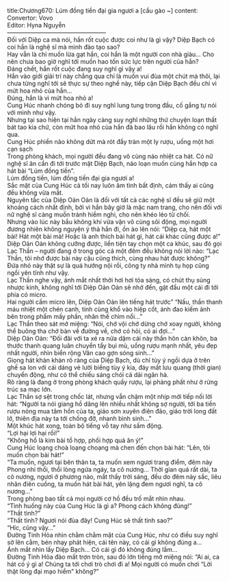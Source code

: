 title:Chương670: Lúm đồng tiền đại gia ngươi a [cầu gào ~]
content:
Convertor: Vovo<br>Editor: Hyna Nguyễn<br>————————————————–<br>Đối với Diệp ca mà nói, hắn rốt cuộc được coi như là gì vậy? Diệp Bạch có coi hắn là nghệ sĩ mà mình đào tạo sao?<br>Hay vẫn là chỉ muốn lừa gạt hắn, coi hắn là một người con nhà giàu… Cho nên chưa bao giờ nghĩ tới muốn hao tốn sức lực trên người của hắn?<br>Đáng chết, hắn rốt cuộc đang suy nghĩ gì vậy a!<br>Hắn vào giới giải trí này chẳng qua chỉ là muốn vui đùa một chút mà thôi, lại chưa từng nghĩ tới sẽ thực sự theo nghề này, tiếp cận Diệp Bạch đều chỉ vì mứt hoa nhỏ của hắn…<br>Đúng, hắn là vì mứt hoa nhỏ a!<br>Cung Húc nhanh chóng bỏ đi suy nghĩ lung tung trong đầu, cố gắng tự nói với mình như vậy.<br>Nhưng tại sao hiện tại hắn ngày càng suy nghĩ những thứ chuyện loạn thất bát tao kia chứ, còn mứt hoa nhỏ của hắn đã bao lâu rồi hắn không có nghĩ qua.<br>Cung Húc phiền não không dứt mà rót đầy tràn một ly rượu, uống một hơi cạn sạch<br>Trong phòng khách, mọi người đều đang vô cùng náo nhiệt ca hát. Có nữ nghệ sĩ ân cần đi tới trước mặt Diệp Bạch, náo loạn muốn cùng hắn hợp ca hát bài “Lúm đồng tiền”.<br>Lúm đồng tiền, lúm đồng tiền đại gia ngươi a!<br>Sắc mặt của Cung Húc cả tối nay luôn âm tình bất định, cảm thấy ai cũng đều không vừa mắt.<br>Nguyên tắc của Diệp Oản Oản là đối với tất cả các nghệ sĩ đều sẽ giữ một khoảng cách nhất định, bởi vì hắn bây giờ là mặc nam trang, cho nên đối với nữ nghệ sĩ càng muốn tránh hiềm nghi, cho nên khéo léo từ chối.<br>Nhưng vào lúc này bầu không khí vừa vặn vô cùng sôi động, mọi người đương nhiên không nguyện ý thả hắn đi, ồn ào lên nói: “Diệp ca, hát một bài! Hát một bài mà! Hoặc là anh thích bài hát gì, hát cái khác cũng được a!”<br>Diệp Oản Oản không cưỡng được, liền tiện tay chọn một ca khúc, sau đó gọi Lạc Thần – người đang ở trong góc cả một đêm đều không nói lời nào: “Lạc Thần, tôi nhớ được bài này cậu cũng thích, cùng nhau hát được không?”<br>Đứa nhỏ này thật sự là quá hướng nội rồi, công ty nhà mình tụ họp cũng ngồi yên tĩnh như vậy.<br>Lạc Thần nghe vậy, ánh mắt nhất thời hơi hơi tỏa sáng, có chút thụ sủng nhược kinh, không nghĩ tới Diệp Oản Oản sẽ nhớ đến, gật đầu một cái đi tới phía có micro.<br>Hai người cầm micro lên, Diệp Oản Oản lên tiếng hát trước” “Nấu, thần thanh máu nhiệt một chén canh, tinh cùng khổ vào hiệp cốt, ánh đao kiếm ảnh bên trong phẩm mấy phần, nhân thế chìm nổi…”<br>Lạc Thần theo sát mở miệng: “Nói, chớ vội chớ dừng chớ xoay người, không thể buông tha chớ bàn về đường về, chớ có hỏi, có ai đợi…”<br>Diệp Oản Oản: “Đối đãi với ta xé ra nửa dặm cái này thần hôn càn khôn, ba thước thanh quang luân chuyển tẩy bụi mù, uống rượu mạnh nhất, yêu đẹp nhất người, nhìn biển rộng Vân cao gợn sóng sinh…”<br>Giọng hát khàn khàn rõ ràng của Diệp Bạch, dù chỉ tùy ý ngồi dựa ở trên ghế sa lon với cái dáng vẻ lười biếng tùy ý kia, đáy mắt lưu quang (thời gian) chuyển động, như có thể chiếu sáng chói cả dải ngân hà.<br>Rõ ràng là đang ở trong phòng khách quầy rượu, lại phảng phất như ở rừng trúc sa mạc lớn.<br>Lạc Thần sợ sệt trong chốc lát, nhưng vẫn chậm một nhịp mới tiếp nối lời hát: “Người ta nói giang hồ dâng lên nhiều nhất không sợ người, tới ba tiền rượu nóng mua tâm hồn của ta, giáo sơn xuyên điên đảo, giáo trời long đất lở, thiên địa này ta tới chống đỡ, nhanh bình sinh…”<br>Một khúc hát xong, toàn bộ tiếng vỗ tay như sấm động.<br>“Lợi hại lợi hại rồi!”<br>“Không hổ là kim bài tổ hợp, phối hợp quá ăn ý!”<br>Cung Húc loạng choà loạng choạng mà chen đến chọn bài hát: “Lên, tôi muốn chọn bài hát!”<br>“Ta muốn, ngươi tại bên thân ta, ta muốn xem ngươi trang điểm, đêm này Phong nhi thổi, thổi lòng ngứa ngáy, ta cô nương… Thời gian quá rất dài, ta cô nương, ngươi ở phương nào, mắt thấy trời sáng, đều do đêm này sắc, liêu nhân điên cuồng, ta muốn hát bài hát, yên lặng đem ngươi nghĩ, ta cô nương…”<br>Trong phòng bao tất cả mọi người cơ hồ đều trố mắt nhìn nhau.<br>“Tình huống này của Cung Húc là gì a? Phong cách không đúng!”<br>“Thất tình?”<br>“Thất tình? Ngươi nói đùa đây! Cung Húc sẽ thất tình sao?”<br>“Híc, cũng vậy…”<br>Đường Tinh Hỏa nhìn chằm chằm mặt của Cung Húc, như có điều suy nghĩ sờ lên cằm, bén nhạy phát hiện, cái tên này, có cái gì không đúng a…<br>Ánh mắt nhìn lấy Diệp Bạch… Có cái gì đó không đúng lắm…<br>Đường Tinh Hỏa đảo mắt trợn tròn, sau đó lớn tiếng mở miệng nói: “Ai ai, ca hát có ý gì a! Chúng ta tới chơi trò chơi đi a! Mọi người có muốn chơi “Lời thật lòng đại mạo hiểm” không?”